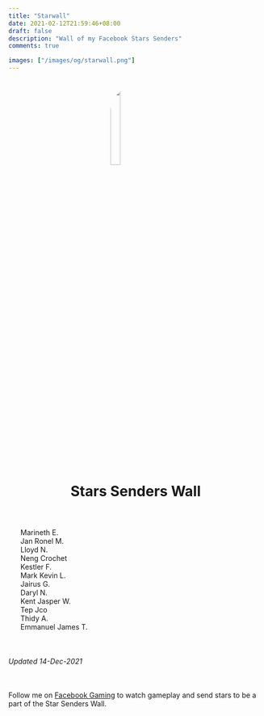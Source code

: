 ```yaml
---
title: "Starwall"
date: 2021-02-12T21:59:46+08:00
draft: false
description: "Wall of my Facebook Stars Senders"
comments: true

images: ["/images/og/starwall.png"]
---
```


<img src="/images/stars.png" style="border-radius: 200px; margin-left: auto; margin-right: auto; width: 20%; display: block; margin-top: 2em; "/>
<h1 style="text-align: center; margin-bottom: 2em; margin-top: 5px; ">Stars Senders Wall</h1>

<ul id="people-list" style="list-style-type: none;">
    <li>Marineth E.</li>
    <li>Jan Ronel M.</li>
    <li>Lloyd N.</li>
    <li>Neng Crochet</li>
    <li>Kestler F.</li>
    <li>Mark Kevin L.</li>
    <li>Jairus G.</li>
    <li>Daryl N.</li>
    <li>Kent Jasper W.</li>
    <li>Tep Jco</li>
    <li>Thidy A.</li>
    <li>Emmanuel James T.</li>
</ul>

<br>
<h6>Updated 14-Dec-2021</h6>

<p style="margin-top: 50px;">Follow me on <a href="https://fb.gg/RedDavidGG/" target="_blank">Facebook Gaming</a> to watch gameplay and send stars to be a part of the Star Senders Wall.</p>
